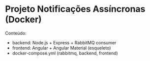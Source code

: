 # Projeto Notificações Assíncronas (Docker)

Conteúdo:
- backend: Node.js + Express + RabbitMQ consumer
- frontend: Angular + Angular Material (esqueleto)
- docker-compose.yml (rabbitmq, backend, frontend)



